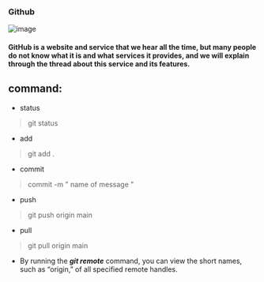 


### **Github**
![image](https://pbs.twimg.com/media/Et8Nx58XcAIqGxS.png)

#### **GitHub** is a website and service that we hear all the time, but many people do not know what it is and what services it provides, and we will explain through the thread about this service and its features.


## command:
* status 
> git status

* add   
> git add .

* commit 
> commit -m " name of message "

* push 
> git push origin main

* pull 
> git pull origin main

* By running the ***git remote*** command, you can view the short names, such as “origin,” of all specified remote handles.
